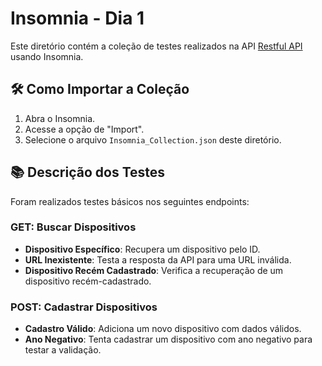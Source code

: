 # Insomnia - Dia 1

Este diretório contém a coleção de testes realizados na API [Restful API](https://restful-api.dev/) usando Insomnia.

## 🛠️ Como Importar a Coleção

1. Abra o Insomnia.
2. Acesse a opção de "Import".
3. Selecione o arquivo `Insomnia_Collection.json` deste diretório.

## 📚 Descrição dos Testes

Foram realizados testes básicos nos seguintes endpoints:

### **GET: Buscar Dispositivos**
- **Dispositivo Específico**: Recupera um dispositivo pelo ID.
- **URL Inexistente**: Testa a resposta da API para uma URL inválida.
- **Dispositivo Recém Cadastrado**: Verifica a recuperação de um dispositivo recém-cadastrado.

### **POST: Cadastrar Dispositivos**
- **Cadastro Válido**: Adiciona um novo dispositivo com dados válidos.
- **Ano Negativo**: Tenta cadastrar um dispositivo com ano negativo para testar a validação.